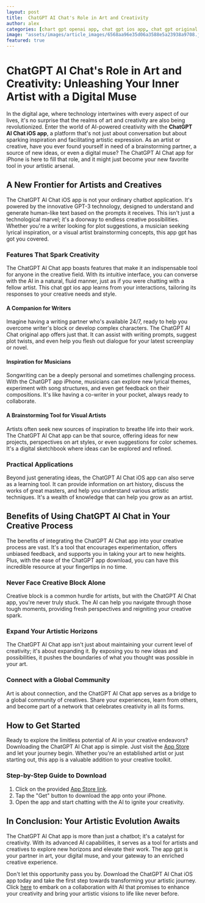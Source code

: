 ```yaml
---
layout: post
title:  ChatGPT AI Chat's Role in Art and Creativity
author: alex
categories: [chart gpt openai app, chat gpt ios app, chat gpt original app, chatgpt app iphone, chatgpt app download, app gpt, chat gpt 3 ios]
image: "assets/images/article_images/6568aa96e35d06a3588e5a23938a9708.jpg"
featured: true
---
```


# ChatGPT AI Chat's Role in Art and Creativity: Unleashing Your Inner Artist with a Digital Muse

In the digital age, where technology intertwines with every aspect of our lives, it's no surprise that the realms of art and creativity are also being revolutionized. Enter the world of AI-powered creativity with the **ChatGPT AI Chat iOS app**, a platform that's not just about conversation but about sparking inspiration and facilitating artistic expression. As an artist or creative, have you ever found yourself in need of a brainstorming partner, a source of new ideas, or even a digital muse? The ChatGPT AI Chat app for iPhone is here to fill that role, and it might just become your new favorite tool in your artistic arsenal.

## A New Frontier for Artists and Creatives

The ChatGPT AI Chat iOS app is not your ordinary chatbot application. It's powered by the innovative GPT-3 technology, designed to understand and generate human-like text based on the prompts it receives. This isn't just a technological marvel; it's a doorway to endless creative possibilities. Whether you're a writer looking for plot suggestions, a musician seeking lyrical inspiration, or a visual artist brainstorming concepts, this app gpt has got you covered.

### Features That Spark Creativity

The ChatGPT AI Chat app boasts features that make it an indispensable tool for anyone in the creative field. With its intuitive interface, you can converse with the AI in a natural, fluid manner, just as if you were chatting with a fellow artist. This chat gpt ios app learns from your interactions, tailoring its responses to your creative needs and style.

#### A Companion for Writers

Imagine having a writing partner who's available 24/7, ready to help you overcome writer's block or develop complex characters. The ChatGPT AI Chat original app offers just that. It can assist with writing prompts, suggest plot twists, and even help you flesh out dialogue for your latest screenplay or novel.

#### Inspiration for Musicians

Songwriting can be a deeply personal and sometimes challenging process. With the ChatGPT app iPhone, musicians can explore new lyrical themes, experiment with song structures, and even get feedback on their compositions. It's like having a co-writer in your pocket, always ready to collaborate.

#### A Brainstorming Tool for Visual Artists

Artists often seek new sources of inspiration to breathe life into their work. The ChatGPT AI Chat app can be that source, offering ideas for new projects, perspectives on art styles, or even suggestions for color schemes. It's a digital sketchbook where ideas can be explored and refined.

### Practical Applications

Beyond just generating ideas, the ChatGPT AI Chat iOS app can also serve as a learning tool. It can provide information on art history, discuss the works of great masters, and help you understand various artistic techniques. It's a wealth of knowledge that can help you grow as an artist.

## Benefits of Using ChatGPT AI Chat in Your Creative Process

The benefits of integrating the ChatGPT AI Chat app into your creative process are vast. It's a tool that encourages experimentation, offers unbiased feedback, and supports you in taking your art to new heights. Plus, with the ease of the ChatGPT app download, you can have this incredible resource at your fingertips in no time.

### Never Face Creative Block Alone

Creative block is a common hurdle for artists, but with the ChatGPT AI Chat app, you're never truly stuck. The AI can help you navigate through those tough moments, providing fresh perspectives and reigniting your creative spark.

### Expand Your Artistic Horizons

The ChatGPT AI Chat app isn't just about maintaining your current level of creativity; it's about expanding it. By exposing you to new ideas and possibilities, it pushes the boundaries of what you thought was possible in your art.

### Connect with a Global Community

Art is about connection, and the ChatGPT AI Chat app serves as a bridge to a global community of creatives. Share your experiences, learn from others, and become part of a network that celebrates creativity in all its forms.

## How to Get Started

Ready to explore the limitless potential of AI in your creative endeavors? Downloading the ChatGPT AI Chat app is simple. Just visit the [App Store](https://apps.apple.com/us/app/ai-ask-chat-with-ai-bots/id6472484891) and let your journey begin. Whether you're an established artist or just starting out, this app is a valuable addition to your creative toolkit.

### Step-by-Step Guide to Download

1. Click on the provided [App Store link](https://apps.apple.com/us/app/ai-ask-chat-with-ai-bots/id6472484891).
2. Tap the "Get" button to download the app onto your iPhone.
3. Open the app and start chatting with the AI to ignite your creativity.

## In Conclusion: Your Artistic Evolution Awaits

The ChatGPT AI Chat app is more than just a chatbot; it's a catalyst for creativity. With its advanced AI capabilities, it serves as a tool for artists and creatives to explore new horizons and elevate their work. The app gpt is your partner in art, your digital muse, and your gateway to an enriched creative experience.

Don't let this opportunity pass you by. Download the ChatGPT AI Chat iOS app today and take the first step towards transforming your artistic journey. Click [here](https://apps.apple.com/us/app/ai-ask-chat-with-ai-bots/id6472484891) to embark on a collaboration with AI that promises to enhance your creativity and bring your artistic visions to life like never before.